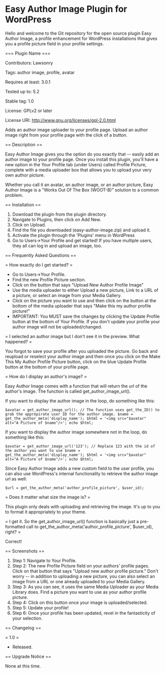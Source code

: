 Easy Author Image Plugin for WordPress
=================

Hello and welcome to the Git repository for the open source plugin Easy Author Image, a profile enhancement for WordPress installations that gives you a profile picture field in your profile settings.

=== Plugin Name ===

Contributors: Lawsonry

Tags: author image, profile, avatar

Requires at least: 3.0.1

Tested up to: 5.2

Stable tag: 1.0

License: GPLv2 or later

License URI: http://www.gnu.org/licenses/gpl-2.0.html

Adds an author image uploader to your profile page. Upload an author image right from your profile page with the click of a button.

== Description ==

Easy Author Image gives you the option do you exactly that -- easily add an author image to your profile page. Once you install this plugin, you'll have a new option in the Your Profile tab (under Users) called Profile Picture, complete with a media uploader box that allows you to upload your very own author picture. 

Whether you call it an avatar, an author image, or an author picture, Easy Author Image is a "Works Out Of The Box (WOOT-B)" solution to a common problem.

== Installation ==

1. Download the plugin from the plugin directory. 
2. Navigate to Plugins, then click on Add New. 
3. Click on Upload.
4. Find the file you downloaded (easy-author-image.zip) and upload it.
5. Activate the plugin through the 'Plugins' menu in WordPress
6. Go to Users->Your Profile and get started! If you have multiple users, they all can log in and upload an image, too. 

== Frequently Asked Questions ==

= How exactly do I get started? =

* Go to Users->Your Profile. 
* Find the new Profile Picture section.
* Click on the button that says "Upload New Author Profile Image"
* Use the media uploader to either Upload a new picture, Link to a URL of a picture, or select an image from your Media Gallery.
* Click on the picture you want to use and then click on the button at the bottom of the media uploader that says "Make this my author profile picture!"
* IMPORTANT: You MUST save the changes by clicking the Update Profile button at the bottom of Your Profile. If you don't update your profile your author image will not be uploaded/changed.

= I selected an author image but I don't see it in the preview. What happened? =

You forgot to save your profile after you uploaded the picture. Go back and reupload or reselect your author image and then once you click on the Make This My Author Profile Picture button, click on the blue Update Profile button at the bottom of your profile page. 

= How do I display an author's image? =

Easy Author Image comes with a function that will return the url of the author's image. The function is called get_author_image_url().

If you want to display the author image in the loop, do something like this:

`$avatar = get_author_image_url(); // The function uses get_the_ID() to grab the appropirate user ID for the author image.
$name = get_the_author_meta('display_name');
$html = '<img src="$avatar" alt="A Picture of $name"/>';
echo $html;`
  
If you want to display the author image somewhere not in the loop, do something like this:

`$avatar = get_author_image_url('123'); // Replace 123 with the id of the author you want to use
$name = get_the_author_meta('display_name');
$html = '<img src="$avatar" alt="A Picture of $name"/>';
echo $html;`

Since Easy Author Image adds a new custom field to the user profile, you can also use WordPress's internal functionality to retrieve the author image url as well:

`$url = get_the_author_meta('author_profile_picture', $user_id);`

= Does it matter what size the image is? =

This plugin only deals with uploading and retrieving the image. It's up to you to format it appropriately to your theme. 

= I get it. So the get_author_image_url() function is basically just a pre-formatted call to get_the_author_meta('author_profile_picture', $user_id), right? =

Correct!

== Screenshots ==

1. Step 1: Navigate to Your Profile. 
2. Step 2: The new Profile Picture field on your authors' profile pages. Click on that button that says "Upload new author profile picture." Don't worry -- in addition to uploading a new picture, you can also select an image from a URL or one already uploaded to your Media Gallery.  
3. Step 3: As you can see, it uses the same Media Uploader as your Media Library does. Find a picture you want to use as your author profile picture. 
4. Step 4: Click on this button once your image is uploaded/selected.
5. Step 5: Update your profile!
6. Step 6: Once your profile has been updated, revel in the fantasticity of your selection.

== Changelog ==

= 1.0 =
* Released.

== Upgrade Notice ==

None at this time.
